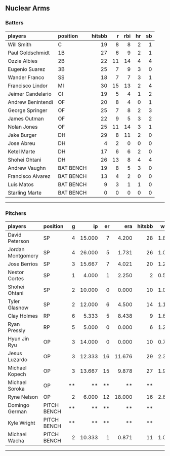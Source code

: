 ## Nuclear Arms

### Batters

 
|players           |position  | hitsbb|  r| rbi| hr| sb| 
|:-----------------|:---------|------:|--:|---:|--:|--:| 
|Will Smith        |C         |     19|  8|   8|  2|  1| 
|Paul Goldschmidt  |1B        |     27|  6|   9|  2|  1| 
|Ozzie Albies      |2B        |     22| 11|  14|  4|  4| 
|Eugenio Suarez    |3B        |     25|  7|   9|  3|  0| 
|Wander Franco     |SS        |     18|  7|   7|  3|  1| 
|Francisco Lindor  |MI        |     30| 15|  13|  2|  4| 
|Jeimer Candelario |CI        |     19|  5|   4|  1|  2| 
|Andrew Benintendi |OF        |     20|  8|   4|  0|  1| 
|George Springer   |OF        |     25|  7|   8|  2|  3| 
|James Outman      |OF        |     22|  9|   5|  3|  2| 
|Nolan Jones       |OF        |     25| 11|  14|  3|  1| 
|Jake Burger       |DH        |     29|  8|  11|  2|  0| 
|Jose Abreu        |DH        |      4|  2|   0|  0|  0| 
|Ketel Marte       |DH        |     17|  6|   6|  2|  0| 
|Shohei Ohtani     |DH        |     26| 13|   8|  4|  4| 
|Andrew Vaughn     |BAT BENCH |     19|  8|   5|  3|  0| 
|Francisco Alvarez |BAT BENCH |     13|  4|   2|  0|  0| 
|Luis Matos        |BAT BENCH |      9|  3|   1|  1|  0| 
|Starling Marte    |BAT BENCH |      0|  0|   0|  0|  0| 


* * *

### Pitchers

 
|players           |position    |  g|     ip| er|    era| hitsbb|  whip| so|  w| sv| 
|:-----------------|:-----------|--:|------:|--:|------:|------:|-----:|--:|--:|--:| 
|David Peterson    |SP          |  4| 15.000|  7|  4.200|     28| 1.867| 15|  0|  0| 
|Jordan Montgomery |SP          |  4| 26.000|  5|  1.731|     26| 1.000| 26|  2|  0| 
|Jose Berrios      |SP          |  3| 15.667|  7|  4.021|     20| 1.277| 17|  1|  0| 
|Nestor Cortes     |SP          |  1|  4.000|  1|  2.250|      2| 0.500|  8|  0|  0| 
|Shohei Ohtani     |SP          |  2| 10.000|  0|  0.000|     10| 1.000|  9|  1|  0| 
|Tyler Glasnow     |SP          |  2| 12.000|  6|  4.500|     14| 1.167| 14|  1|  0| 
|Clay Holmes       |RP          |  6|  5.333|  5|  8.438|      9| 1.688|  3|  0|  2| 
|Ryan Pressly      |RP          |  5|  5.000|  0|  0.000|      6| 1.200|  5|  0|  2| 
|Hyun Jin Ryu      |OP          |  3| 14.000|  0|  0.000|     10| 0.714| 12|  2|  0| 
|Jesus Luzardo     |OP          |  3| 12.333| 16| 11.676|     29| 2.351| 13|  0|  0| 
|Michael Kopech    |OP          |  3| 13.667| 15|  9.878|     27| 1.976|  8|  1|  0| 
|Michael Soroka    |OP          | **|     **| **|     **|     **|    **| **| **| **| 
|Ryne Nelson       |OP          |  2|  6.000| 12| 18.000|     16| 2.667|  7|  0|  0| 
|Domingo German    |PITCH BENCH | **|     **| **|     **|     **|    **| **| **| **| 
|Kyle Wright       |PITCH BENCH | **|     **| **|     **|     **|    **| **| **| **| 
|Michael Wacha     |PITCH BENCH |  2| 10.333|  1|  0.871|     11| 1.065| 12|  2|  0| 


* * *


